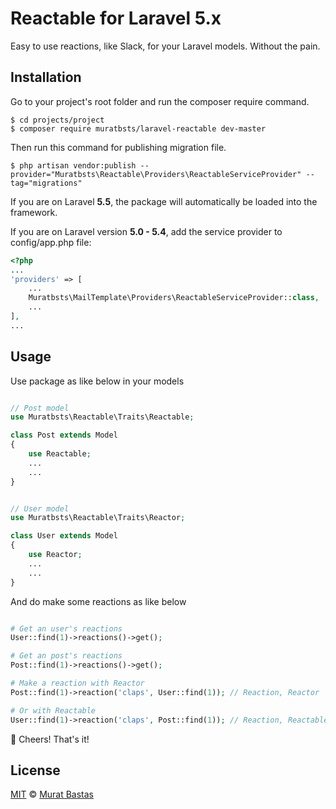 # Reactable for Laravel 5.x

Easy to use reactions, like Slack, for your Laravel models. Without the pain.

## Installation

Go to your project's root folder and run the composer require command.

    $ cd projects/project
    $ composer require muratbsts/laravel-reactable dev-master

Then run this command for publishing migration file.

    $ php artisan vendor:publish --provider="Muratbsts\Reactable\Providers\ReactableServiceProvider" --tag="migrations"

If you are on Laravel **5.5**, the package will automatically be loaded into the framework.

If you are on Laravel version **5.0 - 5.4**, add the service provider to config/app.php file:

```php
<?php
...
'providers' => [
    ...
    Muratbsts\MailTemplate\Providers\ReactableServiceProvider::class,
    ...
],
...
```

## Usage

Use package as like below in your models

```php

// Post model
use Muratbsts\Reactable\Traits\Reactable;

class Post extends Model
{
    use Reactable;
    ...
    ...
}


// User model
use Muratbsts\Reactable\Traits\Reactor;

class User extends Model
{
    use Reactor;
    ...
    ...
}
```

And do make some reactions as like below

```php

# Get an user's reactions
User::find(1)->reactions()->get();

# Get an post's reactions
Post::find(1)->reactions()->get();

# Make a reaction with Reactor
Post::find(1)->reaction('claps', User::find(1)); // Reaction, Reactor

# Or with Reactable
User::find(1)->reaction('claps', Post::find(1)); // Reaction, Reactable
```

🎉 Cheers! That's it!

## License

[MIT](./LICENSE) © [Murat Bastas](http://muratbt.com)
